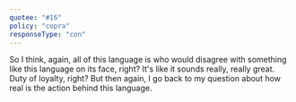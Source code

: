 ```yaml
---
quotee: "#16"
policy: "copra"
responseType: "con"
---
```


So I think, again, all of this language is who would disagree with something like this language on its face, right? It's like it sounds really, really great. Duty of loyalty, right?
But then again, I go back to my question about how real is the action behind this language.
